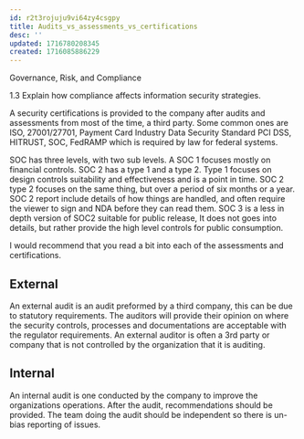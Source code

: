 ```yaml
---
id: r2t3rojuju9vi64zy4csgpy
title: Audits_vs_assessments_vs_certifications
desc: ''
updated: 1716780208345
created: 1716085886229
---
```

Governance, Risk, and Compliance

1.3 Explain how compliance affects information security strategies.

A security certifications is provided to the company after audits and assessments from most of the time, a third party. Some common ones are ISO, 27001/27701, Payment Card Industry Data Security Standard PCI DSS, HITRUST, SOC, FedRAMP which is required by law for federal systems.

SOC has three levels, with two sub levels. A SOC 1 focuses mostly on financial controls. SOC 2 has a type 1 and a type 2. Type 1 focuses on design controls suitability and effectiveness and is a point in time. SOC 2 type 2 focuses on the same thing, but over a period of six months or a year. SOC 2 report include details of how things are handled, and often require the viewer to sign and NDA before they can read them. SOC 3 is a less in depth version of SOC2 suitable for public release, It does not goes into details, but rather provide the high level controls for public consumption.

I would recommend that you read a bit into each of the assessments and certifications.

## External

An external audit is an audit preformed by a third company, this can be due to statutory requirements. The auditors will provide their opinion on where the security controls, processes and documentations are acceptable with the regulator requirements. An external auditor is often a 3rd party or company that is not controlled by the organization that it is auditing.

## Internal

An internal audit is one conducted by the company to improve the organizations operations. After the audit, recommendations should be provided. The team doing the audit should be independent so there is un-bias reporting of issues.
